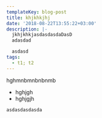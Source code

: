 ```yaml
---
templateKey: blog-post
title: khjkhkjhj
date: '2018-08-22T13:55:22+03:00'
description: |-
  jkhjkhkjasdasdasdaDasD
  adasdad

  asdasd
tags:
  - t1; t2
---
```

hghmnbmnbnbnmb

* hghjgh
* hghjgjh

`asdasdasdasda`
